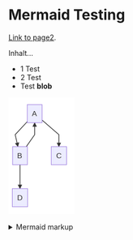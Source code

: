 # Mermaid Testing

[Link to page2](./page2.md).

Inhalt...
* 1 Test
* 2 Test
* Test **blob**

<!-- generated by mermaid compile action - START -->
![~mermaid diagram 1~](/./assets/images/docs_index-md-1.png)
<details>
  <summary>Mermaid markup</summary>

```mermaid
graph TD;
    A-->B;
    B-->A;
    A-->C;
    B-->D;
```

</details>
<!-- generated by mermaid compile action - END -->
